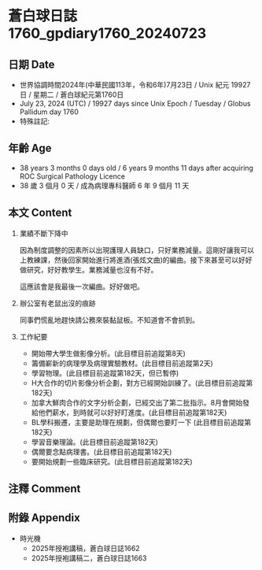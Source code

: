 [_metadata_:encoding]: - "utf-8"
[_metadata_:language]: - "zh-Hant-TW"
[_metadata_:fileformat]: - "markdown"
[_metadata_:MIME_type]: - "text/plain"
[_metadata_:markdown_version]: - "commonmark version 0.30"
[_metadata_:markdown_spec]: - "https://spec.commonmark.org/0.30/"

# 蒼白球日誌1760_gpdiary1760_20240723 #

## 日期 Date ##

* 世界協調時間2024年(中華民國113年，令和6年)7月23日 / Unix 紀元 19927 日 / 星期二 / 蒼白球紀元第1760日
* July 23, 2024 (UTC) / 19927 days since Unix Epoch / Tuesday / Globus Pallidum day 1760
* 特殊註記:

## 年齡 Age ##

* 38 years 3 months 0 days old / 6 years 9 months 11 days after acquiring ROC Surgical Pathology Licence
* 38 歲 3 個月 0 天 / 成為病理專科醫師 6 年 9 個月 11 天

## 本文 Content ##

1. 業績不斷下降中

    因為制度調整的因素所以出現護理人員缺口，只好業務減量。這剛好讓我可以上教練課，然後回家開始進行將進酒(張炫文曲)的編曲。接下來甚至可以好好做研究，好好教學生。業務減量也沒有不好。
    
    這應該會是我最後一次編曲。好好做吧。

2. 辦公室有老鼠出沒的痕跡

    同事們慌亂地趕快請公務來裝黏鼠板。不知道會不會抓到。

2. 工作紀要

    - 開始帶大學生做影像分析。(此目標目前追蹤第8天)
    - 籌備嶄新的病理學及病理實驗教材。(此目標目前追蹤第2天)
    - 學習物理。(此目標目前追蹤第182天，但已暫停)
    - H大合作的切片影像分析企劃，對方已經開始訓練了。(此目標目前追蹤第182天)
    - 加拿大鮮肉合作的文字分析企劃，已經交出了第二批指示。8月會開始發給他們薪水，到時就可以好好盯進度。(此目標目前追蹤第182天)
    - BL學科搬遷，主要是助理在規劃，但偶爾也要盯一下 (此目標目前追蹤第182天)
    - 學習音樂理論。(此目標目前追蹤第182天)
    - 偶爾要念點病理書。(此目標目前追蹤第182天)
    - 要開始規劃一些臨床研究。(此目標目前追蹤第182天)

## 注釋 Comment ##


## 附錄 Appendix ##

* 時光機
    - 2025年授袍講稿，蒼白球日誌1662
    - 2025年授袍講稿二，蒼白球日誌1663
